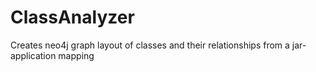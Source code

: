 # ClassAnalyzer
Creates neo4j graph layout of classes and their relationships from a jar-application mapping
